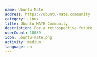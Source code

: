 ```yaml
---
name: Ubuntu Mate
address: https://ubuntu-mate.community
category: Linux
title: Ubuntu MATE Community
description: For a retrospective future
userCount: 10089
icon: ubuntu-mate.png
activity: medium
language: en
---
```


